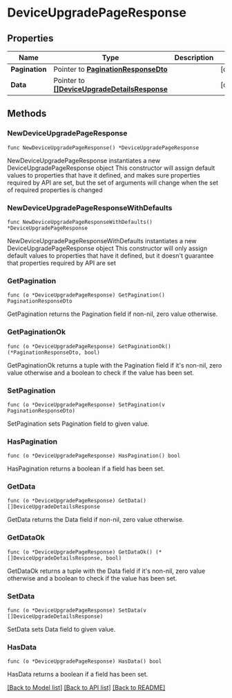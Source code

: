 # DeviceUpgradePageResponse

## Properties

Name | Type | Description | Notes
------------ | ------------- | ------------- | -------------
**Pagination** | Pointer to [**PaginationResponseDto**](PaginationResponseDto.md) |  | [optional] 
**Data** | Pointer to [**[]DeviceUpgradeDetailsResponse**](DeviceUpgradeDetailsResponse.md) |  | [optional] 

## Methods

### NewDeviceUpgradePageResponse

`func NewDeviceUpgradePageResponse() *DeviceUpgradePageResponse`

NewDeviceUpgradePageResponse instantiates a new DeviceUpgradePageResponse object
This constructor will assign default values to properties that have it defined,
and makes sure properties required by API are set, but the set of arguments
will change when the set of required properties is changed

### NewDeviceUpgradePageResponseWithDefaults

`func NewDeviceUpgradePageResponseWithDefaults() *DeviceUpgradePageResponse`

NewDeviceUpgradePageResponseWithDefaults instantiates a new DeviceUpgradePageResponse object
This constructor will only assign default values to properties that have it defined,
but it doesn't guarantee that properties required by API are set

### GetPagination

`func (o *DeviceUpgradePageResponse) GetPagination() PaginationResponseDto`

GetPagination returns the Pagination field if non-nil, zero value otherwise.

### GetPaginationOk

`func (o *DeviceUpgradePageResponse) GetPaginationOk() (*PaginationResponseDto, bool)`

GetPaginationOk returns a tuple with the Pagination field if it's non-nil, zero value otherwise
and a boolean to check if the value has been set.

### SetPagination

`func (o *DeviceUpgradePageResponse) SetPagination(v PaginationResponseDto)`

SetPagination sets Pagination field to given value.

### HasPagination

`func (o *DeviceUpgradePageResponse) HasPagination() bool`

HasPagination returns a boolean if a field has been set.

### GetData

`func (o *DeviceUpgradePageResponse) GetData() []DeviceUpgradeDetailsResponse`

GetData returns the Data field if non-nil, zero value otherwise.

### GetDataOk

`func (o *DeviceUpgradePageResponse) GetDataOk() (*[]DeviceUpgradeDetailsResponse, bool)`

GetDataOk returns a tuple with the Data field if it's non-nil, zero value otherwise
and a boolean to check if the value has been set.

### SetData

`func (o *DeviceUpgradePageResponse) SetData(v []DeviceUpgradeDetailsResponse)`

SetData sets Data field to given value.

### HasData

`func (o *DeviceUpgradePageResponse) HasData() bool`

HasData returns a boolean if a field has been set.


[[Back to Model list]](../README.md#documentation-for-models) [[Back to API list]](../README.md#documentation-for-api-endpoints) [[Back to README]](../README.md)


